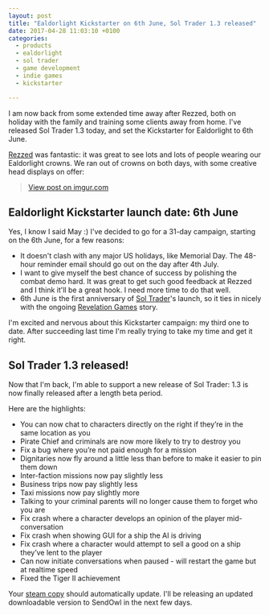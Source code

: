 ```yaml
---
layout: post
title: "Ealdorlight Kickstarter on 6th June, Sol Trader 1.3 released"
date: 2017-04-28 11:03:10 +0100
categories:
  - products
  - ealdorlight
  - sol trader
  - game development
  - indie games
  - kickstarter

---
```


I am now back from some extended time away after Rezzed, both on holiday with the family and training some clients away from home. I've released Sol Trader 1.3 today, and set the Kickstarter for Ealdorlight to 6th June.

[Rezzed](http://www.egx.net/rezzed) was fantastic: it was great to see lots and lots of people wearing our Ealdorlight crowns. We ran out of crowns on both days, with some creative head displays on offer:

<blockquote class="imgur-embed-pub" lang="en" data-id="a/OKWsF"><a href="//imgur.com/a/OKWsF">View post on imgur.com</a></blockquote><script async src="//s.imgur.com/min/embed.js" charset="utf-8"></script>

## Ealdorlight Kickstarter launch date: 6th June

Yes, I know I said May :) I've decided to go for a 31-day campaign, starting on the 6th June, for a few reasons:

* It doesn't clash with any major US holidays, like Memorial Day. The 48-hour reminder email should go out on the day after 4th July.
* I want to give myself the best chance of success by polishing the combat demo hard. It was great to get such good feedback at Rezzed and I think it'll be a great hook. I need more time to do that well.
* 6th June is the first anniversary of [Sol Trader](http://soltrader.net)'s launch, so it ties in nicely with the ongoing [Revelation Games](http://revelationgames.co) story.

I'm excited and nervous about this Kickstarter campaign: my third one to date. After succeeding last time I'm really trying to take my time and get it right.

## Sol Trader 1.3 released!

Now that I'm back, I'm able to support a new release of Sol Trader: 1.3 is now finally released after a length beta period.

Here are the highlights:

* You can now chat to characters directly on the right if they’re in the same location as you
* Pirate Chief and criminals are now more likely to try to destroy you
* Fix a bug where you’re not paid enough for a mission
* Dignitaries now fly around a little less than before to make it easier to pin them down
* Inter-faction missions now pay slightly less
* Business trips now pay slightly less
* Taxi missions now pay slightly more
* Talking to your criminal parents will no longer cause them to forget who you are
* Fix crash where a character develops an opinion of the player mid-conversation
* Fix crash when showing GUI for a ship the AI is driving
* Fix crash where a character would attempt to sell a good on a ship they’ve lent to the player
* Can now initiate conversations when paused - will restart the game but at realtime speed
* Fixed the Tiger II achievement

Your [steam copy](http://store.steampowered.com/app/396680) should automatically update. I'll be releasing an updated downloadable version to SendOwl in the next few days.
